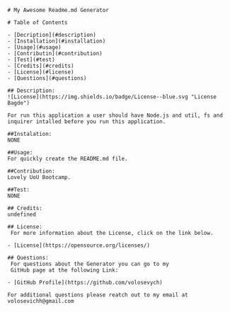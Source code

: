 
    # My Awesome Readme.md Generator
    
    # Table of Contents
    
    - [Decription](#description)
    - [Installation](#installation)
    - [Usage](#usage)
    - [Contributin](#contribution)
    - [Test](#test)
    - [Credits](#credits)
    - [License](#license)
    - [Questions](#questions)
    
    ## Description:
    ![License](https://img.shields.io/badge/License--blue.svg "License Bagde")
    
    For run this application a user should have Node.js and util, fs and inquirer intalled before you run this application.
    
    ##Instalation: 
    NONE
    
    ##Usage:
    For quickly create the README.md file.
    
    ##Contribution:
    Lovely UoU Bootcamp.
    
    ##Test: 
    NONE
    
    ## Credits: 
    undefined
    
    ## License: 
     For more information about the License, click on the link below.
     
    - [License](https://opensource.org/licenses/)
    
    ## Questions: 
     For questions about the Generator you can go to my
     GitHub page at the following Link:
     
    - [GitHub Profile](https://github.com/volosevych)
    
    For additional questions please reatch out to my email at volosevichh@gmail.com